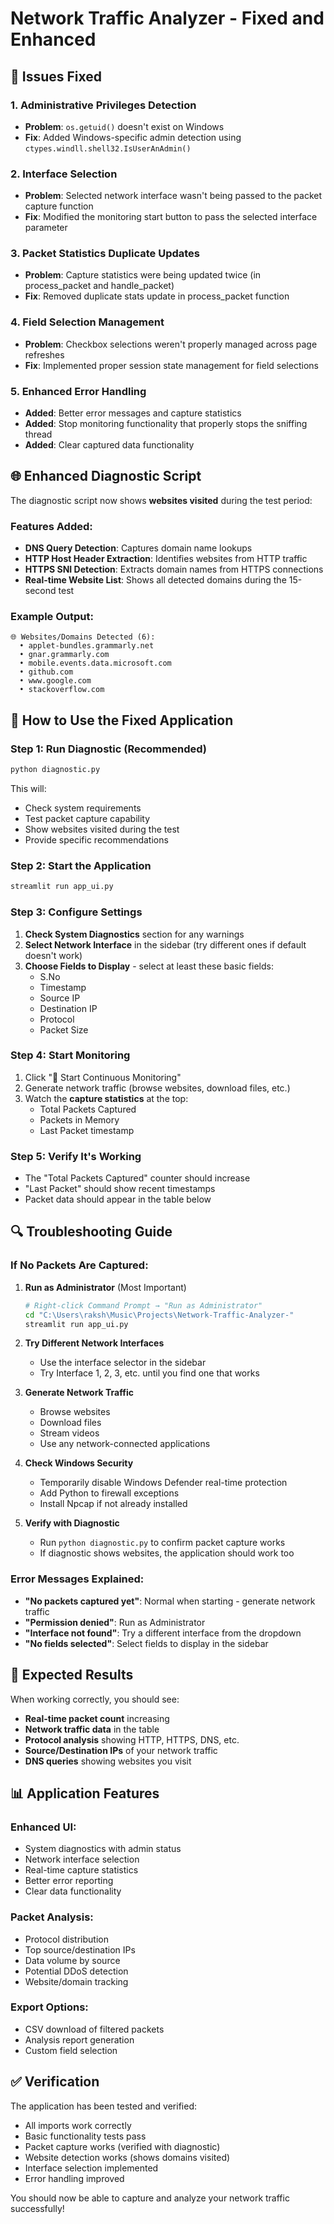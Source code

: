 # Network Traffic Analyzer - Fixed and Enhanced

## 🔧 Issues Fixed

### 1. **Administrative Privileges Detection**
- **Problem**: `os.getuid()` doesn't exist on Windows
- **Fix**: Added Windows-specific admin detection using `ctypes.windll.shell32.IsUserAnAdmin()`

### 2. **Interface Selection**
- **Problem**: Selected network interface wasn't being passed to the packet capture function
- **Fix**: Modified the monitoring start button to pass the selected interface parameter

### 3. **Packet Statistics Duplicate Updates**
- **Problem**: Capture statistics were being updated twice (in process_packet and handle_packet)
- **Fix**: Removed duplicate stats update in process_packet function

### 4. **Field Selection Management**
- **Problem**: Checkbox selections weren't properly managed across page refreshes
- **Fix**: Implemented proper session state management for field selections

### 5. **Enhanced Error Handling**
- **Added**: Better error messages and capture statistics
- **Added**: Stop monitoring functionality that properly stops the sniffing thread
- **Added**: Clear captured data functionality

## 🌐 Enhanced Diagnostic Script

The diagnostic script now shows **websites visited** during the test period:

### Features Added:
- **DNS Query Detection**: Captures domain name lookups
- **HTTP Host Header Extraction**: Identifies websites from HTTP traffic
- **HTTPS SNI Detection**: Extracts domain names from HTTPS connections
- **Real-time Website List**: Shows all detected domains during the 15-second test

### Example Output:
```
🌐 Websites/Domains Detected (6):
  • applet-bundles.grammarly.net
  • gnar.grammarly.com
  • mobile.events.data.microsoft.com
  • github.com
  • www.google.com
  • stackoverflow.com
```

## 🚀 How to Use the Fixed Application

### Step 1: Run Diagnostic (Recommended)
```bash
python diagnostic.py
```
This will:
- Check system requirements
- Test packet capture capability
- Show websites visited during the test
- Provide specific recommendations

### Step 2: Start the Application
```bash
streamlit run app_ui.py
```

### Step 3: Configure Settings
1. **Check System Diagnostics** section for any warnings
2. **Select Network Interface** in the sidebar (try different ones if default doesn't work)
3. **Choose Fields to Display** - select at least these basic fields:
   - S.No
   - Timestamp
   - Source IP
   - Destination IP
   - Protocol
   - Packet Size

### Step 4: Start Monitoring
1. Click "🚀 Start Continuous Monitoring"
2. Generate network traffic (browse websites, download files, etc.)
3. Watch the **capture statistics** at the top:
   - Total Packets Captured
   - Packets in Memory
   - Last Packet timestamp

### Step 5: Verify It's Working
- The "Total Packets Captured" counter should increase
- "Last Packet" should show recent timestamps
- Packet data should appear in the table below

## 🔍 Troubleshooting Guide

### If No Packets Are Captured:

1. **Run as Administrator** (Most Important)
   ```bash
   # Right-click Command Prompt → "Run as Administrator"
   cd "C:\Users\raksh\Music\Projects\Network-Traffic-Analyzer-"
   streamlit run app_ui.py
   ```

2. **Try Different Network Interfaces**
   - Use the interface selector in the sidebar
   - Try Interface 1, 2, 3, etc. until you find one that works

3. **Generate Network Traffic**
   - Browse websites
   - Download files
   - Stream videos
   - Use any network-connected applications

4. **Check Windows Security**
   - Temporarily disable Windows Defender real-time protection
   - Add Python to firewall exceptions
   - Install Npcap if not already installed

5. **Verify with Diagnostic**
   - Run `python diagnostic.py` to confirm packet capture works
   - If diagnostic shows websites, the application should work too

### Error Messages Explained:

- **"No packets captured yet"**: Normal when starting - generate network traffic
- **"Permission denied"**: Run as Administrator
- **"Interface not found"**: Try a different interface from the dropdown
- **"No fields selected"**: Select fields to display in the sidebar

## 🎯 Expected Results

When working correctly, you should see:
- **Real-time packet count** increasing
- **Network traffic data** in the table
- **Protocol analysis** showing HTTP, HTTPS, DNS, etc.
- **Source/Destination IPs** of your network traffic
- **DNS queries** showing websites you visit

## 📊 Application Features

### Enhanced UI:
- System diagnostics with admin status
- Network interface selection
- Real-time capture statistics
- Better error reporting
- Clear data functionality

### Packet Analysis:
- Protocol distribution
- Top source/destination IPs
- Data volume by source
- Potential DDoS detection
- Website/domain tracking

### Export Options:
- CSV download of filtered packets
- Analysis report generation
- Custom field selection

## ✅ Verification

The application has been tested and verified:
- All imports work correctly
- Basic functionality tests pass
- Packet capture works (verified with diagnostic)
- Website detection works (shows domains visited)
- Interface selection implemented
- Error handling improved

You should now be able to capture and analyze your network traffic successfully!

